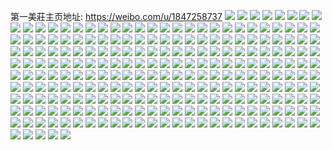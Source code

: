 第一美莊主页地址: https://weibo.com/u/1847258737 
![](https://wx4.sinaimg.cn/mw2000/6e1aee71gy1h8v8s7q8ddj21k81yxe81.jpg) 
![](https://wx4.sinaimg.cn/mw2000/6e1aee71gy1h8v8sdcclej21sc2ds7wi.jpg) 
![](https://wx4.sinaimg.cn/mw2000/6e1aee71gy1h8v8s9lh8qj21sc2ds4qq.jpg) 
![](https://wx4.sinaimg.cn/mw2000/6e1aee71gy1h8v8sc0ge8j21ma25qu0x.jpg) 
![](https://wx4.sinaimg.cn/mw2000/6e1aee71gy1h8v8sathjnj21kn23jnpd.jpg) 
![](https://wx4.sinaimg.cn/mw2000/6e1aee71gy1h8v8sffynnj22c03404qq.jpg) 
![](https://wx4.sinaimg.cn/mw2000/6e1aee71gy1h8tc1o33i3j226o2ww1kz.jpg) 
![](https://wx4.sinaimg.cn/mw2000/6e1aee71gy1h8rzlr13k4j21sc2ds7wi.jpg) 
![](https://wx4.sinaimg.cn/mw2000/6e1aee71gy1h8rzllclyuj224g2txb2b.jpg) 
![](https://wx4.sinaimg.cn/mw2000/6e1aee71gy1h8rzlnfl3uj21ys2mdu0y.jpg) 
![](https://wx4.sinaimg.cn/mw2000/6e1aee71gy1h8rzlxp23gj22392sc7wj.jpg) 
![](https://wx4.sinaimg.cn/mw2000/6e1aee71gy1h8rzljexk5j22c03401l0.jpg) 
![](https://wx4.sinaimg.cn/mw2000/6e1aee71gy1h8rzlugnuqj22c0340hdv.jpg) 
![](https://wx4.sinaimg.cn/mw2000/6e1aee71gy1h8rzlp6detj20sa1eb0z5.jpg) 
![](https://wx4.sinaimg.cn/mw2000/6e1aee71gy1h8rzlornqpj22632w4hdu.jpg) 
![](https://wx4.sinaimg.cn/mw2000/6e1aee71gy1h8rzlvtzuvj21u72ga1ky.jpg) 
![](https://wx4.sinaimg.cn/mw2000/6e1aee71gy1h8pmozo1g3j20u01404bz.jpg) 
![](https://wx4.sinaimg.cn/mw2000/6e1aee71gy1h8pmoz9q5lj20u0140th6.jpg) 
![](https://wx4.sinaimg.cn/mw2000/6e1aee71gy1h8pmp01atbj20u0140the.jpg) 
![](https://wx4.sinaimg.cn/mw2000/6e1aee71gy1h8pmkr7hauj221s2qenpe.jpg) 
![](https://wx4.sinaimg.cn/mw2000/6e1aee71gy1h8pmkphww2j22c0340npf.jpg) 
![](https://wx4.sinaimg.cn/mw2000/6e1aee71gy1h8pmkide6rj222y2rykjm.jpg) 
![](https://wx4.sinaimg.cn/mw2000/6e1aee71gy1h8pmp0d950j20wy17yqdv.jpg) 
![](https://wx4.sinaimg.cn/mw2000/6e1aee71gy1h8pmkt9nnkj21l5247hdt.jpg) 
![](https://wx4.sinaimg.cn/mw2000/6e1aee71gy1h8pmp0t7haj20pj0y1amf.jpg) 
![](https://wx4.sinaimg.cn/mw2000/6e1aee71gy1h8pexx77blj21ub2gfnpd.jpg) 
![](https://wx4.sinaimg.cn/mw2000/6e1aee71gy1h8pexyy3tcj22272qxb2a.jpg) 
![](https://wx4.sinaimg.cn/mw2000/6e1aee71gy1h8l9yblh5gj20u01401kx.jpg) 
![](https://wx4.sinaimg.cn/mw2000/6e1aee71gy1h8l9ye39guj20u0140wsd.jpg) 
![](https://wx4.sinaimg.cn/mw2000/6e1aee71gy1h8l9ycj464j20rb10f7ft.jpg) 
![](https://wx4.sinaimg.cn/mw2000/6e1aee71gy1h8l9yexe26j20u0140qhj.jpg) 
![](https://wx4.sinaimg.cn/mw2000/6e1aee71gy1h8l9yefgr0j20rk10rgwt.jpg) 
![](https://wx4.sinaimg.cn/mw2000/6e1aee71gy1h8l9yfymzuj20u214217o.jpg) 
![](https://wx4.sinaimg.cn/mw2000/6e1aee71gy1h8l9yc4cs2j20u0140gya.jpg) 
![](https://wx4.sinaimg.cn/mw2000/6e1aee71gy1h8la08qk6gj20u0140an8.jpg) 
![](https://wx4.sinaimg.cn/mw2000/6e1aee71gy1h8l9ovzzi2j20u0140nga.jpg) 
![](https://wx4.sinaimg.cn/mw2000/6e1aee71gy1h8l5v2qk6cj21sc2ds1ky.jpg) 
![](https://wx4.sinaimg.cn/mw2000/6e1aee71gy1h8l5v9id4cj21sc2dsqv6.jpg) 
![](https://wx4.sinaimg.cn/mw2000/6e1aee71gy1h8l5veuqqgj21qi2bckjl.jpg) 
![](https://wx4.sinaimg.cn/mw2000/6e1aee71gy1h8l5vdmcohj21xh2knb2a.jpg) 
![](https://wx4.sinaimg.cn/mw2000/6e1aee71gy1h8l5v4vvchj21sc2dsx6p.jpg) 
![](https://wx4.sinaimg.cn/mw2000/6e1aee71gy1h8l5v722xvj21sc2dse82.jpg) 
![](https://wx4.sinaimg.cn/mw2000/6e1aee71gy1h8l5vb8l10j220q2oz7wj.jpg) 
![](https://wx4.sinaimg.cn/mw2000/6e1aee71gy1h8l5v3akraj212z1fyaxa.jpg) 
![](https://wx4.sinaimg.cn/mw2000/6e1aee71gy1h8l5v1iih1j21r82cbhdt.jpg) 
![](https://wx4.sinaimg.cn/mw2000/6e1aee71gy1h8kwc2yx81j20k00r5abv.jpg) 
![](https://wx4.sinaimg.cn/mw2000/6e1aee71gy1h8gjpzoda1j22c0340kjm.jpg) 
![](https://wx4.sinaimg.cn/mw2000/6e1aee71gy1h8gjq34wwcj22c0340u0y.jpg) 
![](https://wx4.sinaimg.cn/mw2000/6e1aee71gy1h8fevtqlo2j20tu13uqfo.jpg) 
![](https://wx4.sinaimg.cn/mw2000/6e1aee71gy1h8feuu0fvqj20v91jkamh.jpg) 
![](https://wx4.sinaimg.cn/mw2000/6e1aee71gy1h8few8ceefj20u014046r.jpg) 
![](https://wx4.sinaimg.cn/mw2000/6e1aee71gy1h8fexbx1ncj20u0140ds9.jpg) 
![](https://wx4.sinaimg.cn/mw2000/6e1aee71gy1h8ff5zn9ozj20u01407ix.jpg) 
![](https://wx4.sinaimg.cn/mw2000/6e1aee71gy1h8ffe5xb4jj20w816yn9s.jpg) 
![](https://wx4.sinaimg.cn/mw2000/6e1aee71gy1h8ffe6cuxhj20u0160nh4.jpg) 
![](https://wx4.sinaimg.cn/mw2000/6e1aee71gy1h8ff5z7gdoj20uq0twqf6.jpg) 
![](https://wx4.sinaimg.cn/mw2000/6e1aee71gy1h8ff5yugo8j20qk1b7aj5.jpg) 
![](https://wx4.sinaimg.cn/mw2000/6e1aee71gy1h8ffe72zw9j20u0140k2u.jpg) 
![](https://wx4.sinaimg.cn/mw2000/6e1aee71gy1h8ffe4vxe2j20rr10cwk4.jpg) 
![](https://wx4.sinaimg.cn/mw2000/6e1aee71gy1h8ffe6qijij20ts0wodkz.jpg) 
![](https://wx4.sinaimg.cn/mw2000/6e1aee71gy1h8ffe5azhtj20u21441bq.jpg) 
![](https://wx4.sinaimg.cn/mw2000/6e1aee71gy1h8ffe7ke9kj20u0140jzh.jpg) 
![](https://wx4.sinaimg.cn/mw2000/6e1aee71gy1h8ffe82zuaj20u6148na7.jpg) 
![](https://wx4.sinaimg.cn/mw2000/6e1aee71gy1h8ffe8hx9nj20u019bdsn.jpg) 
![](https://wx4.sinaimg.cn/mw2000/6e1aee71gy1h8f2vh5ogpj22c0340e82.jpg) 
![](https://wx4.sinaimg.cn/mw2000/6e1aee71gy1h7vnu1nvnkj20u0140gww.jpg) 
![](https://wx4.sinaimg.cn/mw2000/6e1aee71gy1h7vnu3rmsvj20ty13wk04.jpg) 
![](https://wx4.sinaimg.cn/mw2000/6e1aee71gy1h7vnu4fxauj20u0140ai3.jpg) 
![](https://wx4.sinaimg.cn/mw2000/6e1aee71gy1h7vnu2f2lnj20u00u049j.jpg) 
![](https://wx4.sinaimg.cn/mw2000/6e1aee71gy1h7vnu0sxxaj21410u07es.jpg) 
![](https://wx4.sinaimg.cn/mw2000/6e1aee71gy1h7vnu3323rj20u0140tfy.jpg) 
![](https://wx4.sinaimg.cn/mw2000/6e1aee71gy1h7vnu4vnm4j20jo0yztcg.jpg) 
![](https://wx4.sinaimg.cn/mw2000/6e1aee71gy1h7vnu5hn35j20u01407cn.jpg) 
![](https://wx4.sinaimg.cn/mw2000/6e1aee71gy1h7vnmytqg3j20u0140dnu.jpg) 
![](https://wx4.sinaimg.cn/mw2000/6e1aee71gy1h7nhj5tcamj22c0340qv6.jpg) 
![](https://wx4.sinaimg.cn/mw2000/6e1aee71gy1h7laeyrlmvj20tu13udtm.jpg) 
![](https://wx4.sinaimg.cn/mw2000/6e1aee71gy1h7la6wtfk1j21vu2ig1ky.jpg) 
![](https://wx4.sinaimg.cn/mw2000/6e1aee71gy1h7la6ut1amj221q2qa4qq.jpg) 
![](https://wx4.sinaimg.cn/mw2000/6e1aee71gy1h7la6zcwr3j22472tmx6p.jpg) 
![](https://wx4.sinaimg.cn/mw2000/6e1aee71gy1h7la6y43wzj224d2tt1ky.jpg) 
![](https://wx4.sinaimg.cn/mw2000/6e1aee71gy1h7laefzy3wj20u0140k1w.jpg) 
![](https://wx4.sinaimg.cn/mw2000/6e1aee71gy1h7lafktv8wj20tu13uwp5.jpg) 
![](https://wx4.sinaimg.cn/mw2000/6e1aee71gy1h7ladqktbcj20tu13uwol.jpg) 
![](https://wx4.sinaimg.cn/mw2000/6e1aee71gy1h79o3yb15ej22c0340e84.jpg) 
![](https://wx4.sinaimg.cn/mw2000/6e1aee71gy1h79o46pknyj22c03407rt.jpg) 
![](https://wx4.sinaimg.cn/mw2000/6e1aee71gy1h79o413j21j21sc2dse82.jpg) 
![](https://wx4.sinaimg.cn/mw2000/6e1aee71gy1h79o49qe3zj20u01hc1kx.jpg) 
![](https://wx4.sinaimg.cn/mw2000/6e1aee71gy1h79o57j20kj20u00u0765.jpg) 
![](https://wx4.sinaimg.cn/mw2000/6e1aee71gy1h79o3sdj83j20u01hcnlf.jpg) 
![](https://wx4.sinaimg.cn/mw2000/6e1aee71gy1h79o4b3cysj20u01hcb1h.jpg) 
![](https://wx4.sinaimg.cn/mw2000/6e1aee71gy1h767067bi2j20mx0ukjsd.jpg) 
![](https://wx4.sinaimg.cn/mw2000/6e1aee71gy1h7670709c5j20qo0zkgv0.jpg) 
![](https://wx4.sinaimg.cn/mw2000/6e1aee71gy1h7670a54r3j22c0340x6r.jpg) 
![](https://wx4.sinaimg.cn/mw2000/6e1aee71gy1h7670h4cc3j22c0340dzl.jpg) 
![](https://wx4.sinaimg.cn/mw2000/6e1aee71gy1h7670l7z81j22c0340e84.jpg) 
![](https://wx4.sinaimg.cn/mw2000/6e1aee71gy1h7670p88vwj22c0340u0y.jpg) 
![](https://wx4.sinaimg.cn/mw2000/6e1aee71gy1h7670qpky8j221z2qmu0y.jpg) 
![](https://wx4.sinaimg.cn/mw2000/6e1aee71gy1h7670ublwoj22172pmgy3.jpg) 
![](https://wx4.sinaimg.cn/mw2000/6e1aee71gy1h7670vvx41j228q2znnpe.jpg) 
![](https://wx4.sinaimg.cn/mw2000/6e1aee71gy1h76707n538j20qo0zkgwi.jpg) 
![](https://wx4.sinaimg.cn/mw2000/6e1aee71gy1h7670bdrupj21y12lde82.jpg) 
![](https://wx4.sinaimg.cn/mw2000/6e1aee71gy1h7670clyduj21vb2hrx6p.jpg) 
![](https://wx4.sinaimg.cn/mw2000/6e1aee71gy1h7670enogqj21sc2dse82.jpg) 
![](https://wx4.sinaimg.cn/mw2000/6e1aee71gy1h7670ip05rj227h2xzu0y.jpg) 
![](https://wx4.sinaimg.cn/mw2000/6e1aee71gy1h7670nzs1tj22c0340npg.jpg) 
![](https://wx4.sinaimg.cn/mw2000/6e1aee71gy1h7670s18rej220n2ovx6p.jpg) 
![](https://wx4.sinaimg.cn/mw2000/6e1aee71gy1h7670t663wj21va2hq4qq.jpg) 
![](https://wx4.sinaimg.cn/mw2000/6e1aee71gy1h7670y78e3j22c0340kjm.jpg) 
![](https://wx4.sinaimg.cn/mw2000/6e1aee71gy1h719vje6woj20u01617fv.jpg) 
![](https://wx4.sinaimg.cn/mw2000/6e1aee71gy1h719vixq3jj20u0160145.jpg) 
![](https://wx4.sinaimg.cn/mw2000/6e1aee71gy1h719vhpauxj20t614utb2.jpg) 
![](https://wx4.sinaimg.cn/mw2000/6e1aee71gy1h719vgi0wmj20pq100136.jpg) 
![](https://wx4.sinaimg.cn/mw2000/6e1aee71gy1h719vh2h7kj20u016014z.jpg) 
![](https://wx4.sinaimg.cn/mw2000/6e1aee71gy1h719vicpooj20sq14876l.jpg) 
![](https://wx4.sinaimg.cn/mw2000/6e1aee71gy1h6x4pnk2d7j20n30usq4a.jpg) 
![](https://wx4.sinaimg.cn/mw2000/6e1aee71gy1h6x4p102y9j20u0140wlh.jpg) 
![](https://wx4.sinaimg.cn/mw2000/6e1aee71gy1h6x4ozym61j20u0140tej.jpg) 
![](https://wx4.sinaimg.cn/mw2000/6e1aee71gy1h6x4p2bdaqj20u01407ay.jpg) 
![](https://wx4.sinaimg.cn/mw2000/6e1aee71gy1h6x4oz66ywj20u0140th2.jpg) 
![](https://wx4.sinaimg.cn/mw2000/6e1aee71gy1h6x4p326yrj20u0140q5q.jpg) 
![](https://wx4.sinaimg.cn/mw2000/6e1aee71gy1h6x4p50h5bj20u0141mzu.jpg) 
![](https://wx4.sinaimg.cn/mw2000/6e1aee71gy1h6x4p5pzlgj20u0140jvj.jpg) 
![](https://wx4.sinaimg.cn/mw2000/6e1aee71gy1h6x4pmz4ehj20nx0vwgp9.jpg) 
![](https://wx4.sinaimg.cn/mw2000/6e1aee71gy1h6uimau9kcj21xd2kh48t.jpg) 
![](https://wx4.sinaimg.cn/mw2000/6e1aee71gy1h6uin1sv8wj21j02pskjl.jpg) 
![](https://wx4.sinaimg.cn/mw2000/6e1aee71gy1h6uivog5ojj20u0140k6d.jpg) 
![](https://wx4.sinaimg.cn/mw2000/6e1aee71gy1h6uim6atqfj21rm2ctqv5.jpg) 
![](https://wx4.sinaimg.cn/mw2000/6e1aee71gy1h6uim8oipzj21vw2ijb2a.jpg) 
![](https://wx4.sinaimg.cn/mw2000/6e1aee71gy1h6uivnk8sbj20u0140akv.jpg) 
![](https://wx4.sinaimg.cn/mw2000/6e1aee71gy1h6uivoxkvij20u0140gqg.jpg) 
![](https://wx4.sinaimg.cn/mw2000/6e1aee71gy1h6tgtfebo6j22c0340u0y.jpg) 
![](https://wx4.sinaimg.cn/mw2000/6e1aee71gy1h6tgsvnl9ej22c0340qv6.jpg) 
![](https://wx4.sinaimg.cn/mw2000/6e1aee71gy1h6tgf9k9cej22c0340x6q.jpg) 
![](https://wx4.sinaimg.cn/mw2000/6e1aee71gy1h6svxmegpjj22c0340b2a.jpg) 
![](https://wx4.sinaimg.cn/mw2000/6e1aee71gy1h6svy3vxnnj21us2h2x6p.jpg) 
![](https://wx4.sinaimg.cn/mw2000/6e1aee71gy1h6svz5h9vvj22c0340wr9.jpg) 
![](https://wx4.sinaimg.cn/mw2000/6e1aee71gy1h6svy5xpwgj21wq2jm43e.jpg) 
![](https://wx4.sinaimg.cn/mw2000/6e1aee71gy1h6svy4ynxcj21lq24y4qp.jpg) 
![](https://wx4.sinaimg.cn/mw2000/6e1aee71gy1h6svy8brypj23404o01kx.jpg) 
![](https://wx4.sinaimg.cn/mw2000/6e1aee71gy1h6svz1i0u2j21sc2ds49d.jpg) 
![](https://wx4.sinaimg.cn/mw2000/6e1aee71gy1h6svz2q229j21sc2dswmy.jpg) 
![](https://wx4.sinaimg.cn/mw2000/6e1aee71gy1h6svxkccwfj22c0340kjn.jpg) 
![](https://wx4.sinaimg.cn/mw2000/6e1aee71gy1h6nen2bq5lj20v912zndn.jpg) 
![](https://wx4.sinaimg.cn/mw2000/6e1aee71gy1h6mxdfrhj6j20iw0p776z.jpg) 
![](https://wx4.sinaimg.cn/mw2000/6e1aee71gy1h6mhgcxcm7j20u01hcqid.jpg) 
![](https://wx4.sinaimg.cn/mw2000/6e1aee71gy1h6mhid9u0nj213u0tuam5.jpg) 
![](https://wx4.sinaimg.cn/mw2000/6e1aee71gy1h6mhjaqc1jj20v915oahj.jpg) 
![](https://wx4.sinaimg.cn/mw2000/6e1aee71gy1h6mhm340wzj20u0140wlw.jpg) 
![](https://wx4.sinaimg.cn/mw2000/6e1aee71gy1h6mhpgwgmyj20u0140tn5.jpg) 
![](https://wx4.sinaimg.cn/mw2000/6e1aee71gy1h6mhphrgihj20tw13ugp4.jpg) 
![](https://wx4.sinaimg.cn/mw2000/6e1aee71gy1h6mhphbx32j20u0140tcy.jpg) 
![](https://wx4.sinaimg.cn/mw2000/6e1aee71gy1h6mhr0tg1ej20u01404f1.jpg) 
![](https://wx4.sinaimg.cn/mw2000/6e1aee71gy1h6mhpj8v5lj20u0140jth.jpg) 
![](https://wx4.sinaimg.cn/mw2000/6e1aee71gy1h6c5v7900kj20tz13zjtd.jpg) 
![](https://wx4.sinaimg.cn/mw2000/6e1aee71gy1h6c5v9ra57j20u0140dnr.jpg) 
![](https://wx4.sinaimg.cn/mw2000/6e1aee71gy1h6c5vc0eodj20u0140n3o.jpg) 
![](https://wx4.sinaimg.cn/mw2000/6e1aee71gy1h6c5vee2ocj20u0140jz0.jpg) 
![](https://wx4.sinaimg.cn/mw2000/6e1aee71gy1h6c5vfw3ybj20v915oq45.jpg) 
![](https://wx4.sinaimg.cn/mw2000/6e1aee71gy1h6c5vhytlgj20u01hc437.jpg) 
![](https://wx4.sinaimg.cn/mw2000/6e1aee71gy1h6c5vldqpbj20u01hc4io.jpg) 
![](https://wx4.sinaimg.cn/mw2000/6e1aee71gy1h6c5v4pag7j20mi0u0jxb.jpg) 
![](https://wx4.sinaimg.cn/mw2000/6e1aee71gy1h6c5vng4zlj20sw1fck5e.jpg) 
![](https://wx4.sinaimg.cn/mw2000/6e1aee71gy1h6bhbhvjlwj20ts0ztn0f.jpg) 
![](https://wx4.sinaimg.cn/mw2000/6e1aee71gy1h6bhbj8okmj20u01d2jyr.jpg) 
![](https://wx4.sinaimg.cn/mw2000/6e1aee71gy1h6bhbh8av5j20u01f7dmi.jpg) 
![](https://wx4.sinaimg.cn/mw2000/6e1aee71gy1h6bhbkxfksj20u01symy8.jpg) 
![](https://wx4.sinaimg.cn/mw2000/6e1aee71gy1h66nbgauswj20tu13u4gv.jpg) 
![](https://wx4.sinaimg.cn/mw2000/6e1aee71gy1h66g8jrcejj20mi0u04a6.jpg) 
![](https://wx4.sinaimg.cn/mw2000/6e1aee71gy1h66g8jae26j213u0tukdf.jpg) 
![](https://wx4.sinaimg.cn/mw2000/6e1aee71gy1h66gjyltosj20u0140taj.jpg) 
![](https://wx4.sinaimg.cn/mw2000/6e1aee71gy1h66gk03r77j20u0140q6o.jpg) 
![](https://wx4.sinaimg.cn/mw2000/6e1aee71gy1h66nbuqbtpj20u014079l.jpg) 
![](https://wx4.sinaimg.cn/mw2000/6e1aee71gy1h66nb3u3phj20mi0u03zz.jpg) 
![](https://wx4.sinaimg.cn/mw2000/6e1aee71gy1h66nb553qfj20we17613w.jpg) 
![](https://wx4.sinaimg.cn/mw2000/6e1aee71gy1h66nb8gninj20ty13ymz9.jpg) 
![](https://wx4.sinaimg.cn/mw2000/b10c1bc2ly1h64xuiumz8j208c08c0sq.jpg) 
![](https://wx4.sinaimg.cn/mw2000/6e1aee71gy1h63a7btewuj20ty192quc.jpg) 
![](https://wx4.sinaimg.cn/mw2000/6e1aee71gy1h63a69uu16j22ea1le118.jpg) 
![](https://wx4.sinaimg.cn/mw2000/6e1aee71gy1h63a60ibm7j22ea1leqv5.jpg) 
![](https://wx4.sinaimg.cn/mw2000/6e1aee71gy1h63a6cddfbj22ea1le468.jpg) 
![](https://wx4.sinaimg.cn/mw2000/6e1aee71gy1h63a63mg2fj22ea4s64qu.jpg) 
![](https://wx4.sinaimg.cn/mw2000/6e1aee71gy1h63qw1dy9mj21bd0viton.jpg) 
![](https://wx4.sinaimg.cn/mw2000/6e1aee71gy1h63a6ha1u6j21im2a3nci.jpg) 
![](https://wx4.sinaimg.cn/mw2000/6e1aee71gy1h63a6kkoimj22ea1leqky.jpg) 
![](https://wx4.sinaimg.cn/mw2000/6e1aee71gy1h63a66e1mqj22ea4s6kjl.jpg) 
![](https://wx4.sinaimg.cn/mw2000/6e1aee71gy1h5zt8lglm4j227q1ns7wh.jpg) 
![](https://wx4.sinaimg.cn/mw2000/6e1aee71gy1h5zt8kitp0j20lu0dvtck.jpg) 
![](https://wx4.sinaimg.cn/mw2000/6e1aee71gy1h5zt8mfgc5j22ha1uy4qp.jpg) 
![](https://wx4.sinaimg.cn/mw2000/b10c1bc2ly1h5nvyheyj4j202s02swea.jpg) 
![](https://wx4.sinaimg.cn/mw2000/6e1aee71gy1h5z8l7nagbj20v80tz7cr.jpg) 
![](https://wx4.sinaimg.cn/mw2000/6e1aee71gy1h5xfola2flj22ea1lekbw.jpg) 
![](https://wx4.sinaimg.cn/mw2000/6e1aee71gy1h5y81qpsxfj217x2a2gz8.jpg) 
![](https://wx4.sinaimg.cn/mw2000/6e1aee71gy1h5y81rpmjlj21j02ps7dq.jpg) 
![](https://wx4.sinaimg.cn/mw2000/6e1aee71gy1h5xfn4ir5pj20n01dst9m.jpg) 
![](https://wx4.sinaimg.cn/mw2000/6e1aee71gy1h5xfn9963oj20wi1yce81.jpg) 
![](https://wx4.sinaimg.cn/mw2000/6e1aee71gy1h5xet0hlc8j224s2ud1g4.jpg) 
![](https://wx4.sinaimg.cn/mw2000/6e1aee71gy1h5xesy7c0gj21rg2clnef.jpg) 
![](https://wx4.sinaimg.cn/mw2000/6e1aee71gy1h5xeswpcsxj21v02hc7wj.jpg) 
![](https://wx4.sinaimg.cn/mw2000/6e1aee71gy1h5xess0dz6j20r51c8tha.jpg) 
![](https://wx4.sinaimg.cn/mw2000/6e1aee71gy1h5xestci29j22c0340e82.jpg) 
![](https://wx4.sinaimg.cn/mw2000/6e1aee71gy1h5xespxk8mj21zt2nrb2a.jpg) 
![](https://wx4.sinaimg.cn/mw2000/6e1aee71gy1h5xesnq5oxj21p629k4qp.jpg) 
![](https://wx4.sinaimg.cn/mw2000/6e1aee71gy1h5svg3l81aj20jk0hdt9e.jpg) 
![](https://wx4.sinaimg.cn/mw2000/6e1aee71gy1h5su8eaa5tj22c02qa7qa.jpg) 
![](https://wx4.sinaimg.cn/mw2000/6e1aee71gy1h5suek0zxxj23402c0kjn.jpg) 
![](https://wx4.sinaimg.cn/mw2000/6e1aee71gy1h5lgegdqbkj21sc2dsnpd.jpg) 
![](https://wx4.sinaimg.cn/mw2000/6e1aee71gy1h5lgefdt74j21sc2dskjl.jpg) 
![](https://wx4.sinaimg.cn/mw2000/6e1aee71gy1h5lgeedv6tj21sc2dsqv5.jpg) 
![](https://wx4.sinaimg.cn/mw2000/6e1aee71gy1h5lgeht2xrj21sc2dshdt.jpg) 
![](https://wx4.sinaimg.cn/mw2000/6e1aee71gy1h5ktwxc4jij22jk1wou0z.jpg) 
![](https://wx4.sinaimg.cn/mw2000/6e1aee71gy1h5ktx9oedyj22702701ky.jpg) 
![](https://wx4.sinaimg.cn/mw2000/6e1aee71gy1h5ktxg742mj21wn2jjnpd.jpg) 
![](https://wx4.sinaimg.cn/mw2000/6e1aee71gy1h5ktx1rpk0j21wn2jj4qr.jpg) 
![](https://wx4.sinaimg.cn/mw2000/6e1aee71gy1h5ktx72hmbj21ws2oau0x.jpg) 
![](https://wx4.sinaimg.cn/mw2000/6e1aee71gy1h5ktx5suwwj22c0340hdv.jpg) 
![](https://wx4.sinaimg.cn/mw2000/6e1aee71gy1h5ktwrqrfqj221s2qdu0z.jpg) 
![](https://wx4.sinaimg.cn/mw2000/6e1aee71gy1h5igsdx61bj20r411ytsj.jpg) 
![](https://wx4.sinaimg.cn/mw2000/6e1aee71gy1h5igsbbvk1j20qj1157o2.jpg) 
![](https://wx4.sinaimg.cn/mw2000/6e1aee71gy1h5igsem56pj20u0160h7j.jpg) 
![](https://wx4.sinaimg.cn/mw2000/6e1aee71gy1h5iynude8zj20u0160qmc.jpg) 
![](https://wx4.sinaimg.cn/mw2000/6e1aee71gy1h5iynsjytkj20qa10stqn.jpg) 
![](https://wx4.sinaimg.cn/mw2000/6e1aee71gy1h5iynwzuh3j20u0160kej.jpg) 
![](https://wx4.sinaimg.cn/mw2000/6e1aee71gy1h5chrfs8b0j20u0140dr7.jpg) 
![](https://wx4.sinaimg.cn/mw2000/6e1aee71gy1h5d8jo0mokj22c03404qr.jpg) 
![](https://wx4.sinaimg.cn/mw2000/6e1aee71gy1h5d8jq5llrj22c03404qr.jpg) 
![](https://wx4.sinaimg.cn/mw2000/6e1aee71gy1h5chtnjhiwj20mi0u0dor.jpg) 
![](https://wx4.sinaimg.cn/mw2000/6e1aee71gy1h5chryqkrrj20po0y9n2w.jpg) 
![](https://wx4.sinaimg.cn/mw2000/6e1aee71gy1h5chqd08pcj22c0340u0y.jpg) 
![](https://wx4.sinaimg.cn/mw2000/6e1aee71gy1h5chq0lvwyj20rt12ydx7.jpg) 
![](https://wx4.sinaimg.cn/mw2000/6e1aee71gy1h5chgk6gklj22c0340u10.jpg) 
![](https://wx4.sinaimg.cn/mw2000/6e1aee71gy1h5chgek0kgj22c03407wl.jpg) 
![](https://wx4.sinaimg.cn/mw2000/6e1aee71gy1h5a77t14f8j20xu153n71.jpg) 
![](https://wx4.sinaimg.cn/mw2000/6e1aee71gy1h59706teu8j20c80gbmxn.jpg) 
![](https://wx4.sinaimg.cn/mw2000/6e1aee71gy1h580m0nk5dj21060r5tk5.jpg) 
![](https://wx4.sinaimg.cn/mw2000/6e1aee71gy1h56yxsn4e6j20u0140dun.jpg) 
![](https://wx4.sinaimg.cn/mw2000/6e1aee71gy1h56yvs07a6j20u00mijz5.jpg) 
![](https://wx4.sinaimg.cn/mw2000/6e1aee71gy1h56yuuykr7j20mi0u0gxf.jpg) 
![](https://wx4.sinaimg.cn/mw2000/6e1aee71gy1h56yuvecuaj20mi0miwkt.jpg) 
